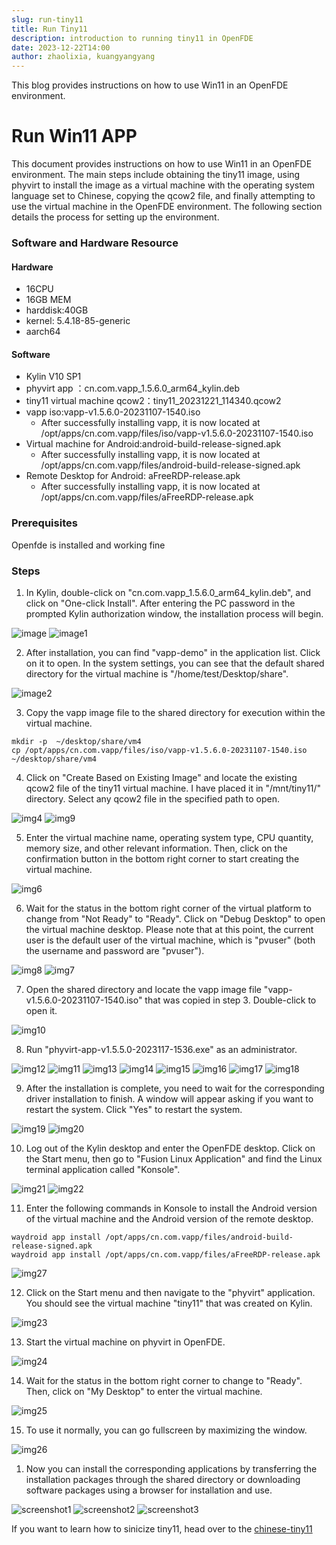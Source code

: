 ```yaml
---
slug: run-tiny11
title: Run Tiny11
description: introduction to running tiny11 in OpenFDE
date: 2023-12-22T14:00
author: zhaolixia, kuangyangyang
---
```


This blog provides instructions on how to use Win11 in an OpenFDE environment. 

<!--truncate-->

# Run Win11 APP

This document provides instructions on how to use Win11 in an OpenFDE environment. The main steps include obtaining the tiny11 image, using phyvirt to install the image as a virtual machine with the operating system language set to Chinese, copying the qcow2 file, and finally attempting to use the virtual machine in the OpenFDE environment. The following section details the process for setting up the environment.

### Software and Hardware Resource

#### Hardware

* 16CPU 
* 16GB MEM
* harddisk:40GB
* kernel: 5.4.18-85-generic
* aarch64
  
#### Software

* Kylin V10 SP1
* phyvirt app ：cn.com.vapp_1.5.6.0_arm64_kylin.deb
* tiny11 virtual machine qcow2：tiny11_20231221_114340.qcow2
* vapp iso:vapp-v1.5.6.0-20231107-1540.iso
    * After successfully installing vapp, it is now located at /opt/apps/cn.com.vapp/files/iso/vapp-v1.5.6.0-20231107-1540.iso
* Virtual machine for Android:android-build-release-signed.apk
    * After successfully installing vapp, it is now located at /opt/apps/cn.com.vapp/files/android-build-release-signed.apk
* Remote Desktop for Android: aFreeRDP-release.apk
    * After successfully installing vapp, it is now located at /opt/apps/cn.com.vapp/files/aFreeRDP-release.apk

### Prerequisites

Openfde is installed and working fine

### Steps

1. In Kylin, double-click on "cn.com.vapp_1.5.6.0_arm64_kylin.deb", and click on "One-click Install". After entering the PC password in the prompted Kylin authorization window, the installation process will begin.
   
![image](./img/image.png)
![image1](./img/image-1.png)

2. After installation, you can find "vapp-demo" in the application list. Click on it to open. In the system settings, you can see that the default shared directory for the virtual machine is "/home/test/Desktop/share".
   
![image2](./img/image-2.png)

3. Copy the vapp image file to the shared directory for execution within the virtual machine.
   
```
mkdir -p  ~/desktop/share/vm4 
cp /opt/apps/cn.com.vapp/files/iso/vapp-v1.5.6.0-20231107-1540.iso ~/desktop/share/vm4
```
4. Click on "Create Based on Existing Image" and locate the existing qcow2 file of the tiny11 virtual machine. I have placed it in "/mnt/tiny11/" directory. Select any qcow2 file in the specified path to open.
   
![img4](./img/image-4.png)
![img9](./img/image-9.png)

5. Enter the virtual machine name, operating system type, CPU quantity, memory size, and other relevant information. Then, click on the confirmation button in the bottom right corner to start creating the virtual machine.
   
![img6](./img/image-6.png)

6. Wait for the status in the bottom right corner of the virtual platform to change from "Not Ready" to "Ready". Click on "Debug Desktop" to open the virtual machine desktop. Please note that at this point, the current user is the default user of the virtual machine, which is "pvuser" (both the username and password are "pvuser").
   
![img8](./img/image-8.png)
![img7](./img/image-7.png)

7. Open the shared directory and locate the vapp image file "vapp-v1.5.6.0-20231107-1540.iso" that was copied in step 3. Double-click to open it.
   
![img10](./img/image-10.png)

8. Run "phyvirt-app-v1.5.5.0-2023117-1536.exe" as an administrator.

![img12](./img/image-12.png)
![img11](./img/image-11.png)
![img13](./img/image-13.png)
![img14](./img/image-14.png)
![img15](./img/image-15.png)
![img16](./img/image-16.png)
![img17](./img/image-17.png)
![img18](./img/image-18.png)

9. After the installation is complete, you need to wait for the corresponding driver installation to finish. A window will appear asking if you want to restart the system. Click "Yes" to restart the system.

![img19](./img/image-19.png)
![img20](./img/image-20.png)

10. Log out of the Kylin desktop and enter the OpenFDE desktop. Click on the Start menu, then go to "Fusion Linux Application" and find the Linux terminal application called "Konsole".
    
![img21](./img/image-21.png)
![img22](./img/image-22.png)

11. Enter the following commands in Konsole to install the Android version of the virtual machine and the Android version of the remote desktop.

```
waydroid app install /opt/apps/cn.com.vapp/files/android-build-release-signed.apk
waydroid app install /opt/apps/cn.com.vapp/files/aFreeRDP-release.apk 
```

![img27](./img/image-27.png)

12. Click on the Start menu and then navigate to the "phyvirt" application. You should see the virtual machine "tiny11" that was created on Kylin.

![img23](./img/image-23.png)

13. Start the virtual machine on phyvirt in OpenFDE.

![img24](./img/image-24.png)

14. Wait for the status in the bottom right corner to change to "Ready". Then, click on "My Desktop" to enter the virtual machine.

![img25](./img/image-25.png)

15. To use it normally, you can go fullscreen by maximizing the window.
    
![img26](./img/image-26.png)

1.  Now you can install the corresponding applications by transferring the installation packages through the shared directory or downloading software packages using a browser for installation and use.

![screenshot1](./img/Screenshot_20231214-135649_aFreeRDP.png)
![screenshot2](./img/Screenshot_20231214-135819_aFreeRDP.png)
![screenshot3](./img/Screenshot_20231214-140355_aFreeRDP.png)

If you want to learn how to sinicize tiny11, head over to the [chinese-tiny11](./../2023-12-22-chinese-tiny/chinese-tiny11.md)